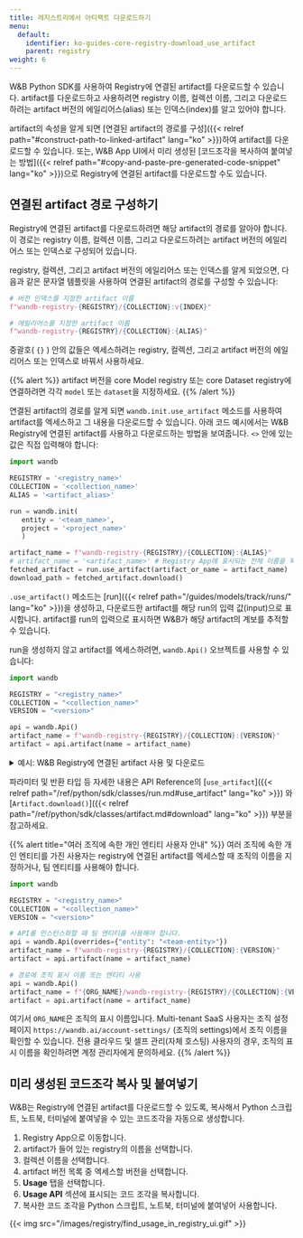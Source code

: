 ```yaml
---
title: 레지스트리에서 아티팩트 다운로드하기
menu:
  default:
    identifier: ko-guides-core-registry-download_use_artifact
    parent: registry
weight: 6
---
```


W&B Python SDK를 사용하여 Registry에 연결된 artifact를 다운로드할 수 있습니다. artifact를 다운로드하고 사용하려면 registry 이름, 컬렉션 이름, 그리고 다운로드하려는 artifact 버전의 에일리어스(alias) 또는 인덱스(index)를 알고 있어야 합니다.

artifact의 속성을 알게 되면 [연결된 artifact의 경로를 구성]({{< relref path="#construct-path-to-linked-artifact" lang="ko" >}})하여 artifact를 다운로드할 수 있습니다. 또는, W&B App UI에서 미리 생성된 [코드조각을 복사하여 붙여넣는 방법]({{< relref path="#copy-and-paste-pre-generated-code-snippet" lang="ko" >}})으로 Registry에 연결된 artifact를 다운로드할 수도 있습니다.

## 연결된 artifact 경로 구성하기

Registry에 연결된 artifact를 다운로드하려면 해당 artifact의 경로를 알아야 합니다. 이 경로는 registry 이름, 컬렉션 이름, 그리고 다운로드하려는 artifact 버전의 에일리어스 또는 인덱스로 구성되어 있습니다.

registry, 컬렉션, 그리고 artifact 버전의 에일리어스 또는 인덱스를 알게 되었으면, 다음과 같은 문자열 템플릿을 사용하여 연결된 artifact의 경로를 구성할 수 있습니다:

```python
# 버전 인덱스를 지정한 artifact 이름
f"wandb-registry-{REGISTRY}/{COLLECTION}:v{INDEX}"

# 에일리어스를 지정한 artifact 이름
f"wandb-registry-{REGISTRY}/{COLLECTION}:{ALIAS}"
```

중괄호( `{}` ) 안의 값들은 엑세스하려는 registry, 컬렉션, 그리고 artifact 버전의 에일리어스 또는 인덱스로 바꿔서 사용하세요.

{{% alert %}}
artifact 버전을 core Model registry 또는 core Dataset registry에 연결하려면 각각 `model` 또는 `dataset`을 지정하세요.
{{% /alert %}}

연결된 artifact의 경로를 알게 되면 `wandb.init.use_artifact` 메소드를 사용하여 artifact를 엑세스하고 그 내용을 다운로드할 수 있습니다. 아래 코드 예시에서는 W&B Registry에 연결된 artifact를 사용하고 다운로드하는 방법을 보여줍니다. `<>` 안에 있는 값은 직접 입력해야 합니다:

```python
import wandb

REGISTRY = '<registry_name>'
COLLECTION = '<collection_name>'
ALIAS = '<artifact_alias>'

run = wandb.init(
   entity = '<team_name>',
   project = '<project_name>'
   )  

artifact_name = f"wandb-registry-{REGISTRY}/{COLLECTION}:{ALIAS}"
# artifact_name = '<artifact_name>' # Registry App에 표시되는 전체 이름을 복사해서 붙여넣을 수도 있습니다.
fetched_artifact = run.use_artifact(artifact_or_name = artifact_name)  
download_path = fetched_artifact.download()  
```

`.use_artifact()` 메소드는 [run]({{< relref path="/guides/models/track/runs/" lang="ko" >}})을 생성하고, 다운로드한 artifact를 해당 run의 입력 값(input)으로 표시합니다.
artifact를 run의 입력으로 표시하면 W&B가 해당 artifact의 계보를 추적할 수 있습니다.

run을 생성하지 않고 artifact를 엑세스하려면, `wandb.Api()` 오브젝트를 사용할 수 있습니다:

```python
import wandb

REGISTRY = "<registry_name>"
COLLECTION = "<collection_name>"
VERSION = "<version>"

api = wandb.Api()
artifact_name = f"wandb-registry-{REGISTRY}/{COLLECTION}:{VERSION}"
artifact = api.artifact(name = artifact_name)
```

<details>
<summary>예시: W&B Registry에 연결된 artifact 사용 및 다운로드</summary>

다음 코드 예시는 사용자가 **Fine-tuned Models** registry에 있는 `phi3-finetuned` 컬렉션에 연결된 artifact를 다운로드하는 방법을 보여줍니다. 이 example에서는 artifact 버전의 에일리어스가 `production`으로 설정되어 있습니다.

```python
import wandb

TEAM_ENTITY = "product-team-applications"
PROJECT_NAME = "user-stories"

REGISTRY = "Fine-tuned Models"
COLLECTION = "phi3-finetuned"
ALIAS = 'production'

# 지정한 팀과 프로젝트 내에서 run을 초기화
run = wandb.init(entity=TEAM_ENTITY, project = PROJECT_NAME)

artifact_name = f"wandb-registry-{REGISTRY}/{COLLECTION}:{ALIAS}"

# artifact를 엑세스하고, 계보 추적을 위해 run의 입력으로 표시
fetched_artifact = run.use_artifact(artifact_or_name = name)  

# artifact 다운로드. 다운로드된 내용의 경로를 반환합니다.
downloaded_path = fetched_artifact.download()  
```
</details>

파라미터 및 반환 타입 등 자세한 내용은 API Reference의 [`use_artifact`]({{< relref path="/ref/python/sdk/classes/run.md#use_artifact" lang="ko" >}}) 와 [`Artifact.download()`]({{< relref path="/ref/python/sdk/classes/artifact.md#download" lang="ko" >}}) 부분을 참고하세요.

{{% alert title="여러 조직에 속한 개인 엔티티 사용자 안내" %}} 
여러 조직에 속한 개인 엔티티를 가진 사용자는 registry에 연결된 artifact를 엑세스할 때 조직의 이름을 지정하거나, 팀 엔티티를 사용해야 합니다.

```python
import wandb

REGISTRY = "<registry_name>"
COLLECTION = "<collection_name>"
VERSION = "<version>"

# API를 인스턴스화할 때 팀 엔티티를 사용해야 합니다.
api = wandb.Api(overrides={"entity": "<team-entity>"})
artifact_name = f"wandb-registry-{REGISTRY}/{COLLECTION}:{VERSION}"
artifact = api.artifact(name = artifact_name)

# 경로에 조직 표시 이름 또는 엔티티 사용
api = wandb.Api()
artifact_name = f"{ORG_NAME}/wandb-registry-{REGISTRY}/{COLLECTION}:{VERSION}"
artifact = api.artifact(name = artifact_name)
```

여기서 `ORG_NAME`은 조직의 표시 이름입니다. Multi-tenant SaaS 사용자는 조직 설정 페이지 `https://wandb.ai/account-settings/` (조직의 settings)에서 조직 이름을 확인할 수 있습니다. 전용 클라우드 및 셀프 관리(자체 호스팅) 사용자의 경우, 조직의 표시 이름을 확인하려면 계정 관리자에게 문의하세요.
{{% /alert %}}

## 미리 생성된 코드조각 복사 및 붙여넣기

W&B는 Registry에 연결된 artifact를 다운로드할 수 있도록, 복사해서 Python 스크립트, 노트북, 터미널에 붙여넣을 수 있는 코드조각을 자동으로 생성합니다.

1. Registry App으로 이동합니다.
2. artifact가 들어 있는 registry의 이름을 선택합니다.
3. 컬렉션 이름을 선택합니다.
4. artifact 버전 목록 중 엑세스할 버전을 선택합니다.
5. **Usage** 탭을 선택합니다.
6. **Usage API** 섹션에 표시되는 코드 조각을 복사합니다.
7. 복사한 코드 조각을 Python 스크립트, 노트북, 터미널에 붙여넣어 사용합니다.

{{< img src="/images/registry/find_usage_in_registry_ui.gif" >}}